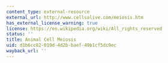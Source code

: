 ```yaml
---
content_type: external-resource
external_url: http://www.cellsalive.com/meiosis.htm
has_external_license_warning: true
license: https://en.wikipedia.org/wiki/All_rights_reserved
status: ''
title: Animal Cell Meiosis
uid: d1b6cc82-019d-4d2b-baef-49b1cf5dc9ec
wayback_url: ''
---
```


